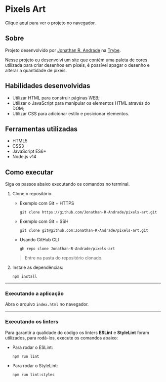 # Pixels Art

Clique [aqui](https://jonathan-r-andrade.github.io/pixels-art) para ver o projeto no navegador.

## Sobre

Projeto desenvolvido por [Jonathan R. Andrade](https://www.linkedin.com/in/jonathan-r-andrade/) na [Trybe](https://www.betrybe.com/).

Nesse projeto eu desenvolvi um site que contém uma paleta de cores utilizada para criar desenhos em píxeis, é possível apagar o desenho e alterar a quantidade de píxeis.

## Habilidades desenvolvidas

* Utilizar HTML para construir páginas WEB;
* Utilizar o JavaScript para manipular os elementos HTML através do DOM;
* Utilizar CSS para adicionar estilo e posicionar elementos.

## Ferramentas utilizadas

* HTML5
* CSS3
* JavaScript ES6+
* Node.js v14

## Como executar

Siga os passos abaixo executando os comandos no terminal.

1. Clone o repositório.

    * Exemplo com Git + HTTPS
      ```
      git clone https://github.com/Jonathan-R-Andrade/pixels-art.git
      ```
    * Exemplo com Git + SSH
      ```
      git clone git@github.com:Jonathan-R-Andrade/pixels-art.git
      ```
    * Usando GitHub CLI
      ```
      gh repo clone Jonathan-R-Andrade/pixels-art
      ```

    > Entre na pasta do repositório clonado.

2. Instale as dependências:
    ```
    npm install
    ```

---

### Executando a aplicação

Abra o arquivo `index.html` no navegador.

---

### Executando os linters

Para garantir a qualidade do código os linters **ESLint** e **StyleLint** foram utilizados, para rodá-los, execute os comandos abaixo:

* Para rodar o ESLint:
    ```
    npm run lint
    ```
* Para rodar o StyleLint:
    ```
    npm run lint:styles
    ```
